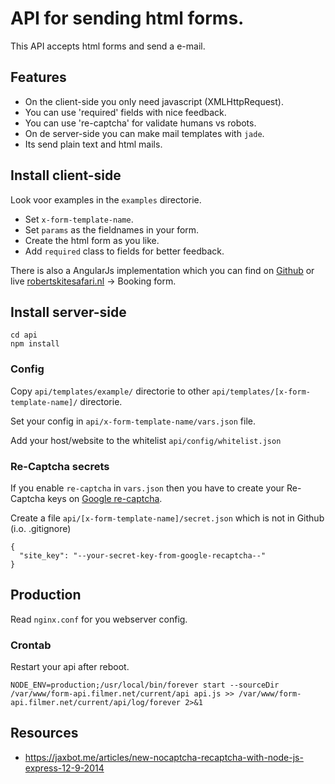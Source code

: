 # API for sending html forms.

This API accepts html forms and send a e-mail.

## Features

- On the client-side you only need javascript (XMLHttpRequest).
- You can use 'required' fields with nice feedback.
- You can use 're-captcha' for validate humans vs robots.
- On de server-side you can make mail templates with `jade`.
- Its send plain text and html mails.

## Install client-side

Look voor examples in the `examples` directorie.

- Set `x-form-template-name`.
- Set `params` as the fieldnames in your form.
- Create the html form as you like.
- Add `required` class to fields for better feedback.

There is also a AngularJs implementation which you can find on 
[Github](https://github.com/andriesfilmer/robertskitesafari) or 
live [robertskitesafari.nl](http://robertskitesafari.nl) -> Booking form.

## Install server-side

    cd api
    npm install

### Config

Copy `api/templates/example/` directorie to other `api/templates/[x-form-template-name]/` directorie.

Set your config in `api/x-form-template-name/vars.json` file.

Add your host/website to the whitelist `api/config/whitelist.json`

### Re-Captcha secrets

If you enable `re-captcha` in `vars.json` then you have to create your Re-Captcha keys 
on [Google re-captcha](https://www.google.com/recaptcha/).

Create a file `api/[x-form-template-name]/secret.json` which is not in Github (i.o. .gitignore)

    {
      "site_key": "--your-secret-key-from-google-recaptcha--"
    }

## Production

Read `nginx.conf` for you webserver config.

### Crontab

Restart your api after reboot.

    NODE_ENV=production;/usr/local/bin/forever start --sourceDir /var/www/form-api.filmer.net/current/api api.js >> /var/www/form-api.filmer.net/current/api/log/forever 2>&1

## Resources

- https://jaxbot.me/articles/new-nocaptcha-recaptcha-with-node-js-express-12-9-2014
